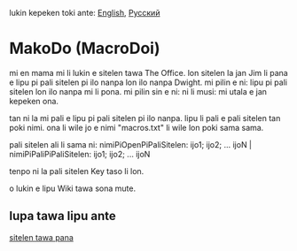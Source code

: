lukin kepeken toki ante: [English](../master/README.md "View in English"), [Русский](../master/README.ru-RU.md "Смотреть на русском")

# MakoDo (MacroDoi)
mi en mama mi li lukin e sitelen tawa The Office. lon sitelen la jan Jim li pana e lipu pi pali sitelen pi ilo nanpa lon ilo nanpa Dwight. mi pilin e ni: lipu pi pali sitelen lon ilo nanpa mi li pona. mi pilin sin e ni: ni li musi: mi utala e jan kepeken ona.

tan ni la mi pali e lipu pi pali sitelen pi ilo nanpa. lipu li pali e pali sitelen tan poki nimi. ona li wile jo e nimi "macros.txt" li wile lon poki sama sama.

pali sitelen ali li sama ni: nimiPiOpenPiPaliSitelen: ijo1; ijo2; ... ijoN | nimiPiPaliPiPaliSitelen: ijo1; ijo2; ... ijoN

tenpo ni la pali sitelen Key taso li lon.

o lukin e lipu Wiki tawa sona mute.

## lupa tawa lipu ante
[sitelen tawa pana](https://www.youtube.com/watch?v=FEPOceLIEXE "pana MakoDo")
